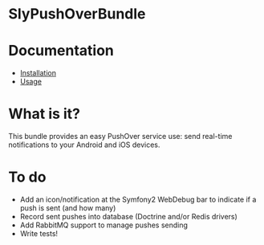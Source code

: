 SlyPushOverBundle
====================

# Documentation

- [Installation](https://github.com/Ph3nol/PushOverBundle/blob/master/Resources/doc/install.markdown)
- [Usage](https://github.com/Ph3nol/PushOverBundle/blob/master/Resources/doc/usage.markdown)

# What is it?

This bundle provides an easy PushOver service use: send real-time notifications
to your Android and iOS devices.

# To do

* Add an icon/notification at the Symfony2 WebDebug bar to indicate if a push is sent (and how many)
* Record sent pushes into database (Doctrine and/or Redis drivers)
* Add RabbitMQ support to manage pushes sending
* Write tests!
